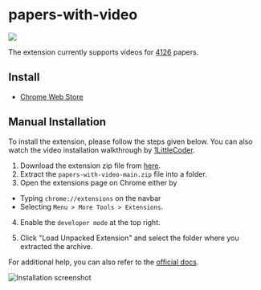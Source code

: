 # papers-with-video

![](/images/screenshot.png)

The extension currently supports videos for [4126](http://bit.ly/supported-papers) papers.

## Install
- [Chrome Web Store](https://chrome.google.com/webstore/detail/papers-with-video/aflnhgmklenfljibnfellgkmdpmmoekf)

## Manual Installation
To install the extension, please follow the steps given below. You can also watch the video installation walkthrough by [1LittleCoder](https://www.youtube.com/watch?v=-BUrP7HmnhA).

1. Download the extension zip file from [here](https://github.com/amitness/papers-with-video/archive/main.zip).
2. Extract the `papers-with-video-main.zip` file into a folder.
3. Open the extensions page on Chrome either by 
  - Typing `chrome://extensions` on the navbar
  - Selecting `Menu > More Tools > Extensions`.
  
4. Enable the `developer mode` at the top right.

5. Click "Load Unpacked Extension" and select the folder where you extracted the archive.

For additional help, you can also refer to the [official docs](https://developer.chrome.com/extensions/getstarted#unpacked).

![Installation screenshot](https://cloud.githubusercontent.com/assets/6765956/23824934/6104b958-064e-11e7-9834-9ec025b068c2.png)

